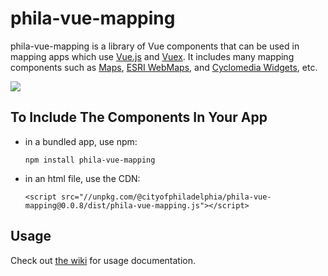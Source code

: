 # phila-vue-mapping

phila-vue-mapping is a library of Vue components that can be used in mapping apps which use [Vue.js](https://vuejs.org/v2/guide/) and [Vuex](https://vuex.vuejs.org/).  It includes many mapping components such as [Maps](https://github.com/CityOfPhiladelphia/phila-vue-mapping/wiki/Map), [ESRI WebMaps](https://github.com/CityOfPhiladelphia/phila-vue-mapping/wiki/EsriWebMap), and [Cyclomedia Widgets](https://github.com/CityOfPhiladelphia/phila-vue-mapping/wiki/CyclomediaWidget), etc.

![](https://s3.amazonaws.com/mapboard-images/phila-vue-mapping/phila-vue-mapping.JPG)

## To Include The Components In Your App
* in a bundled app, use npm:

    `npm install phila-vue-mapping`

* in an html file, use the CDN:

    `<script src="//unpkg.com/@cityofphiladelphia/phila-vue-mapping@0.0.8/dist/phila-vue-mapping.js"></script>`


## Usage
Check out [the wiki](https://github.com/CityOfPhiladelphia/phila-vue-mapping/wiki) for usage documentation.
